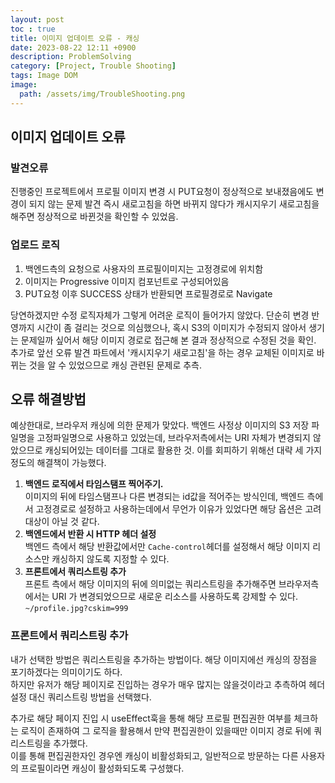 ```yaml
---
layout: post
toc : true
title: 이미지 업데이트 오류 - 캐싱
date: 2023-08-22 12:11 +0900
description: ProblemSolving
category: [Project, Trouble Shooting]
tags: Image DOM
image:
  path: /assets/img/TroubleShooting.png
---
```


## 이미지 업데이트 오류
### 발견오류
진행중인 프로젝트에서 프로필 이미지 변경 시 PUT요청이 정상적으로 보내졌음에도 변경이 되지 않는 문제 발견
즉시 새로고침을 하면 바뀌지 않다가 캐시지우기 새로고침을 해주면 정상적으로 바뀐것을 확인할 수 있었음.

### 업로드 로직
1. 백엔드측의 요청으로 사용자의 프로필이미지는 고정경로에 위치함
2. 이미지는 Progressive 이미지 컴포넌트로 구성되어있음
3. PUT요청 이후 SUCCESS 상태가 반환되면 프로필경로로 Navigate

당연하겠지만 수정 로직자체가 그렇게 어려운 로직이 들어가지 않았다.
단순히 변경 반영까지 시간이 좀 걸리는 것으로 의심했으나, 혹시 S3의 이미지가 수정되지 않아서 생기는 문제일까 싶어서 해당 이미지 경로로 접근해 본 결과 정상적으로 수정된 것을 확인.
추가로 앞선 오류 발견 파트에서 '캐시지우기 새로고침'을 하는 경우 교체된 이미지로 바뀌는 것을 알 수 있었으므로 캐싱 관련된 문제로 추측.


## 오류 해결방법
예상한대로, 브라우저 캐싱에 의한 문제가 맞았다.
백엔드 사정상 이미지의 S3 저장 파일명을 고정파일명으로 사용하고 있었는데, 브라우저측에서는 URI 자체가 변경되지 않았으므로 캐싱되어있는 데이터를 그대로 활용한 것.
이를 회피하기 위해선 대략 세 가지 정도의 해결책이 가능했다.
1. **백엔드 로직에서 타임스탬프 찍어주기.**  
    이미지의 뒤에 타임스탬프나 다른 변경되는 id값을 적어주는 방식인데, 백엔드 측에서 고정경로로 설정하고 사용하는데에서 무언가 이유가 있었다면 해당 옵션은 고려대상이 아닐 것 같다.
2. **백엔드에서 반환 시 HTTP 헤더 설정**  
    백엔드 측에서 해당 반환값에서만 `Cache-control`헤더를 설정해서 해당 이미지 리소스만 캐싱하지 않도록 지정할 수 있다.
3. **프론트에서 쿼리스트링 추가**  
    프론트 측에서 해당 이미지의 뒤에 의미없는 쿼리스트링을 추가해주면 브라우저측에서는 URI 가 변경되었으므로 새로운 리소스를 사용하도록 강제할 수 있다. `~/profile.jpg?cskim=999`

### 프론트에서 쿼리스트링 추가
내가 선택한 방법은 쿼리스트링을 추가하는 방법이다. 해당 이미지에선 캐싱의 장점을 포기하겠다는 의미이기도 하다.  
하지만 유저가 해당 페이지로 진입하는 경우가 매우 많지는 않을것이라고 추측하여 헤더설정 대신 쿼리스트링 방법을 선택했다.

추가로 해당 페이지 진입 시 useEffect훅을 통해 해당 프로필 편집권한 여부를 체크하는 로직이 존재하여 그 로직을 활용해서 만약 편집권한이 있을때만 이미지 경로 뒤에 쿼리스트링을 추가했다.   
이를 통해 편집권한자인 경우엔 캐싱이 비활성화되고, 일반적으로 방문하는 다른 사용자의 프로필이라면 캐싱이 활성화되도록 구성했다.